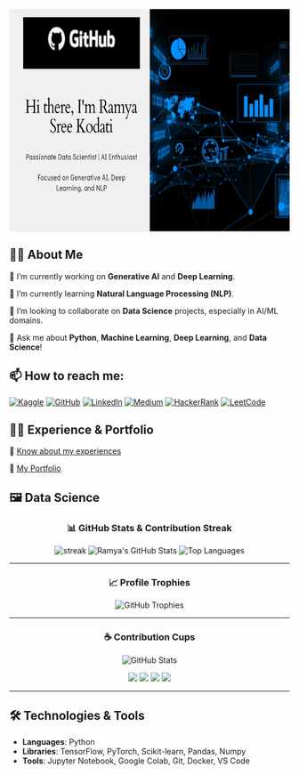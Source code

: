 <!-- Header Image -->
<img align="center" alt="Header Image" width="900" height="400" src="https://github.com/Ramyasreekodati/header/blob/main/gethub.PNG?raw=true" />

## 👨‍💻 About Me

🔭 I’m currently working on **Generative AI** and **Deep Learning**.

🌱 I’m currently learning **Natural Language Processing (NLP)**.

👯 I’m looking to collaborate on **Data Science** projects, especially in AI/ML domains.

💬 Ask me about **Python**, **Machine Learning**, **Deep Learning**, and **Data Science**!

## 📫 How to reach me:

[![Kaggle](https://img.shields.io/badge/Kaggle-Ramyasreekodati-blue)](https://www.kaggle.com/ramyasreekodati)
[![GitHub](https://img.shields.io/badge/GitHub-Ramyasreekodati-black)](https://github.com/Ramyasreekodati)
[![LinkedIn](https://img.shields.io/badge/LinkedIn-Ramyasreekodati-blue?logo=linkedin)](https://www.linkedin.com/in/ramyask2025)
[![Medium](https://img.shields.io/badge/Medium-Ramyasreekodati-orange?logo=medium)](https://medium.com/@ramyasreekodati)
[![HackerRank](https://img.shields.io/badge/HackerRank-Ramyasreekodati-brightgreen?logo=hackerrank)](https://www.hackerrank.com/ramyasreekodati)
[![LeetCode](https://img.shields.io/badge/LeetCode-Ramyasreekodati-blue?logo=leetcode)](https://leetcode.com/u/ramyasreekodati/)

## 🧑‍💻 Experience & Portfolio

📄 [Know about my experiences](https://drive.google.com/file/d/1q16vGjQt5RSg7yGyd_sgohAicgWqbGnA/view?usp=sharing)

💼 [My Portfolio](https://ayushi-portifolio.netlify.app/)

## 🖼️ Data Science


<h3 align="center">📊 GitHub Stats & Contribution Streak</h3>

<p align="center">
  <img src="https://github-readme-streak-stats.herokuapp.com/?user=Ramyasreekodati&theme=radical" alt="streak" />
  <img src="https://github-readme-stats.vercel.app/api?username=Ramyasreekodati&show_icons=true&theme=radical&line_height=27" alt="Ramya's GitHub Stats" />
  <img src="https://github-readme-stats.vercel.app/api/top-langs/?username=Ramyasreekodati&hide=css,html&theme=radical" alt="Top Languages" />
</p>

---

<h3 align="center">📈 Profile Trophies</h3>

<p align="center">
  <img src="https://github-profile-trophy.vercel.app/?username=Ramyasreekodati&theme=monokai&no-frame=true&column=7" alt="GitHub Trophies" />
</p>

---

<h3 align="center">☕ Contribution Cups</h3>
<p align="center">
  <img src="https://github-readme-stats.vercel.app/api?username=Ramyasreekodati&count_private=true&show_icons=true&theme=dracula&include_all_commits=true&layout=compact" alt="GitHub Stats" />
</p>

<div align="center">
  <img src="https://img.shields.io/github/issues/Ramyasreekodati/Ramyasreekodati?style=for-the-badge&logo=appveyor&color=blue">
  <img src="https://img.shields.io/github/stars/Ramyasreekodati?style=for-the-badge&logo=appveyor&color=yellow">
  <img src="https://img.shields.io/github/forks/Ramyasreekodati/Ramyasreekodati?style=for-the-badge&logo=appveyor&color=green">
  <img src="https://img.shields.io/github/repo-size/Ramyasreekodati/Ramyasreekodati?style=for-the-badge&logo=appveyor&color=red">
</div>

---

## 🛠️ Technologies & Tools

- **Languages**: Python
- **Libraries**: TensorFlow, PyTorch, Scikit-learn, Pandas, Numpy
- **Tools**: Jupyter Notebook, Google Colab, Git, Docker, VS Code

